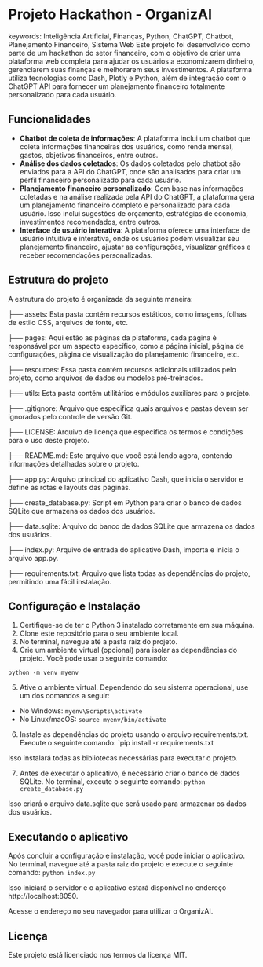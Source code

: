 # Projeto Hackathon - OrganizAI 
keywords: Inteligência Artificial, Finanças, Python, ChatGPT, Chatbot, Planejamento Financeiro, Sistema Web
Este projeto foi desenvolvido como parte de um hackathon do setor financeiro, com o objetivo de criar uma plataforma web completa para ajudar os usuários a economizarem dinheiro, gerenciarem suas finanças e melhorarem seus investimentos. A plataforma utiliza tecnologias como Dash, Plotly e Python, além de integração com o ChatGPT API para fornecer um planejamento financeiro totalmente personalizado para cada usuário.


## Funcionalidades
* **Chatbot de coleta de informações**: A plataforma inclui um chatbot que coleta informações financeiras dos usuários, como renda mensal, gastos, objetivos financeiros, entre outros.
* **Análise dos dados coletados**: Os dados coletados pelo chatbot são enviados para a API do ChatGPT, onde são analisados para criar um perfil financeiro personalizado para cada usuário.
* **Planejamento financeiro personalizado**: Com base nas informações coletadas e na análise realizada pela API do ChatGPT, a plataforma gera um planejamento financeiro completo e personalizado para cada usuário. Isso inclui sugestões de orçamento, estratégias de economia, investimentos recomendados, entre outros.
* **Interface de usuário interativa**: A plataforma oferece uma interface de usuário intuitiva e interativa, onde os usuários podem visualizar seu planejamento financeiro, ajustar as configurações, visualizar gráficos e receber recomendações personalizadas.


## Estrutura do projeto

A estrutura do projeto é organizada da seguinte maneira:

├── assets: Esta pasta contém recursos estáticos, como imagens, folhas de estilo CSS, arquivos de fonte, etc.

├── pages: Aqui estão as páginas da plataforma, cada página é responsável por um aspecto específico, como a página inicial, página de configurações, página de visualização do planejamento financeiro, etc.

├── resources: Essa pasta contém recursos adicionais utilizados pelo projeto, como arquivos de dados ou modelos pré-treinados.

├── utils: Esta pasta contém utilitários e módulos auxiliares para o projeto.

├── .gitignore: Arquivo que especifica quais arquivos e pastas devem ser ignorados pelo controle de versão Git.

├── LICENSE: Arquivo de licença que especifica os termos e condições para o uso deste projeto.

├── README.md: Este arquivo que você está lendo agora, contendo informações detalhadas sobre o projeto.

├── app.py: Arquivo principal do aplicativo Dash, que inicia o servidor e define as rotas e layouts das páginas.

├── create_database.py: Script em Python para criar o banco de dados SQLite que armazena os dados dos usuários.

├── data.sqlite: Arquivo do banco de dados SQLite que armazena os dados dos usuários.

├── index.py: Arquivo de entrada do aplicativo Dash, importa e inicia o arquivo app.py.

├── requirements.txt: Arquivo que lista todas as dependências do projeto, permitindo uma fácil instalação.


## Configuração e Instalação
1. Certifique-se de ter o Python 3 instalado corretamente em sua máquina.
2. Clone este repositório para o seu ambiente local.
3. No terminal, navegue até a pasta raiz do projeto.
4. Crie um ambiente virtual (opcional) para isolar as dependências do projeto. Você pode usar o seguinte comando:

`python -m venv myenv`

5. Ative o ambiente virtual. Dependendo do seu sistema operacional, use um dos comandos a seguir:
* No Windows: `myenv\Scripts\activate`
* No Linux/macOS: `source myenv/bin/activate`

6. Instale as dependências do projeto usando o arquivo requirements.txt. Execute o seguinte comando:
`pip install -r requirements.txt
   
Isso instalará todas as bibliotecas necessárias para executar o projeto.

7. Antes de executar o aplicativo, é necessário criar o banco de dados SQLite. No terminal, execute o seguinte comando:
`python create_database.py`

Isso criará o arquivo data.sqlite que será usado para armazenar os dados dos usuários.

## Executando o aplicativo
Após concluir a configuração e instalação, você pode iniciar o aplicativo. No terminal, navegue até a pasta raiz do projeto e execute o seguinte comando:
`python index.py`

Isso iniciará o servidor e o aplicativo estará disponível no endereço http://localhost:8050.

Acesse o endereço no seu navegador para utilizar o OrganizAI.

## Licença
Este projeto está licenciado nos termos da licença MIT.
